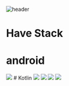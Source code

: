
![header](https://capsule-render.vercel.app/api?type=waving&color=auto&height=300&section=header&text=Welcome.&fontSize=90)

# Have Stack
# android
<img src="https://img.shields.io/badge/Android-3DDC84?style=for-the-badge&logo=Android&logoColor=white">
# Kotlin
<img src="https://img.shields.io/badge/Kotlin-1071D3?style=for-the-badge&logo=Kotlin&logoColor=white">


<img src="https://img.shields.io/badge/아이콘이름-추천 색상?style=for-the-badge&logo=아이콘 이름&logoColor=white">
<img src="https://img.shields.io/badge/아이콘이름-추천 색상?style=for-the-badge&logo=아이콘 이름&logoColor=white">
<img src="https://img.shields.io/badge/아이콘이름-추천 색상?style=for-the-badge&logo=아이콘 이름&logoColor=white">
